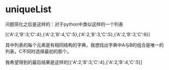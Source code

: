 # uniqueList
问题简化之后是这样的：对于python中类似这样的一个列表

[{'A':2,'B':3,'C':4},{'A':2,'B':4,'C':5},{'A':2,'B':3,'C':5},{'A':2,'B':3,'C':6}]

其中列表的每个元素是有相同结构的字典，我想找出字典中A与B的组合是唯一的列表，C不同时选择最初的那个。

我希望得到的最后结果是这样的[{'A':2,'B':3,'C':4},{'A':2,'B':4,'C':5}]

